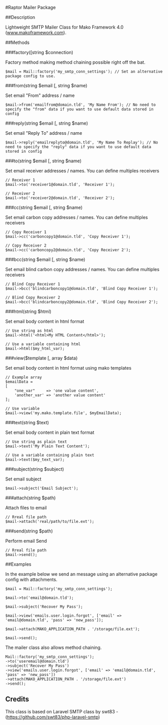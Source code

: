 #Raptor Mailer Package

##Description

Lightweight SMTP Mailer Class for Mako Framework 4.0 (www.makoframework.com).

##Methods

###factory([string $connection)

Factory method making method chaining possible right off the bat.

    $mail = Mail::factory('my_smtp_conn_settings'); // Set an alternative package config to use.

###from(string $email [, string $name)

Set email "From" address / name

    $mail->from('emailfrom@domain.tld', 'My Name From'); // No need to specify the "from" data if you want to use default data stored in config

###reply(string $email [, string $name)

Set email "Reply To" address / name

    $mail->reply('emailreplyto@domain.tld', 'My Name To Replay'); // No need to specify the "reply" data if you want to use default data stored in config

###to(string $email [, string $name)

Set email receiver addresses / names. You can define multiples receivers

    // Receiver 1
    $mail->to('receiver1@domain.tld', 'Receiver 1');

    // Receiver 2
    $mail->to('receiver2@domain.tld', 'Receiver 2');

###cc(string $email [, string $name)

Set email carbon copy addresses / names. You can define multiples receivers

    // Copy Receiver 1
    $mail->cc('carboncopy1@domain.tld', 'Copy Receiver 1');

    // Copy Receiver 2
    $mail->cc('carboncopy2@domain.tld', 'Copy Receiver 2');

###bcc(string $email [, string $name)

Set email blind carbon copy addresses / names. You can define multiples receivers

    // Blind Copy Receiver 1
    $mail->bcc('blindcarboncopy1@domain.tld', 'Blind Copy Receiver 1');

    // Blind Copy Receiver 2
    $mail->bcc('blindcarboncopy2@domain.tld', 'Blind Copy Receiver 2');

###html(string $html)

Set email body content in html format

    // Use string as html
    $mail->html('<html>My HTML Content</html>');

    // Use a variable containing html
    $mail->html($my_html_var);

###view($template [, array $data)

Set email body content in html format using mako templates

    // Example array
    $emailData =
    [
        "one_var"     => 'one value content',
        'another_var' => 'another value content'
    ];

    // Use variable
    $mail->view('my.mako.template.file', $myEmailData);

###text(string $text)

Set email body content in plain text format

    // Use string as plain text
    $mail->text('My Plain Text Content');

    // Use a variable containing plain text
    $mail->text($my_text_var);

###subject(string $subject)

Set email subject

    $mail->subject('Email Subject');

###attach(string $path)

Attach files to email

    // Rreal file path
    $mail->attach('real/path/to/file.ext');

###send(string $path)

Perform email Send

    // Rreal file path
    $mail->send();


##Examples

In the example below we send an message using an alternative package config with attachments.

    $mail = Mail::factory('my_smtp_conn_settings');

    $mail->to('email@domain.tld');

    $mail->subject('Recover My Pass');

    $mail->view('emails.user.login.forgot', ['email' => 'email@domain.tld', 'pass' => 'new_pass']);

    $mail->attach(MAKO_APPLICATION_PATH . '/storage/file.ext');

    $mail->send();

The mailer class also allows method chaining.

    Mail::factory('my_smtp_conn_settings');
    ->to('useremail@domain.tld')
    ->subject('Recover My Pass')
    ->view('emails.user.login.forgot', ['email' => 'email@domain.tld', 'pass' => 'new_pass'])
    ->attach(MAKO_APPLICATION_PATH . '/storage/file.ext')
    ->send();


## Credits

This class is based on Laravel SMTP class by swt83 - (https://github.com/swt83/php-laravel-smtp)
